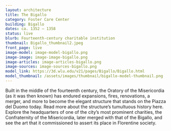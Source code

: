 ```yaml
---
layout: architecture
title: The Bigallo
category: Foster Care Center
building: Bigallo
dates: ca. 1352 – 1358
status: live
blurb: Fourteenth-century charitable institution
thumbnail: Bigallo_thumbnail2.jpeg
front_page: live
image-model: image-model-bigallo.png
image-image: image-image-bigallo.png
image-articles: image-articles-bigallo.png
image-sources: image-sources-bigallo.png
model_link: https://3d.wlu.edu/v21/pages/Bigallo/Bigallo.html
model_thumbnail: /assets/images/thumbnail/bigallo-model-thumbnail.png
---
```


Built in the middle of the fourteenth century, the Oratory of the Misericordia (as it was then known) has endured expansions, fires, renovations, a merger, and more to become the elegant structure that stands on the Piazza del Duomo today. Read more about the structure’s tumultuous history here. Explore the headquarters of one of the city’s most prominent charities, the Confraternity of the Misericordia, later merged with that of the Bigallo, and see the art that it commissioned to assert its place in Florentine society.




